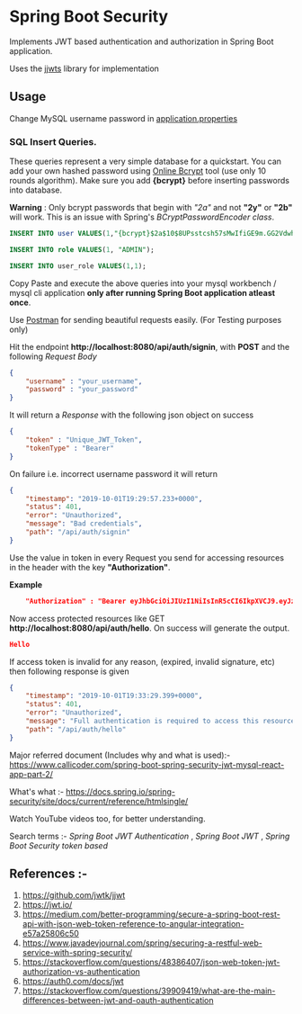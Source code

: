 # Spring Boot Security 
Implements JWT based authentication and authorization in Spring Boot application.

Uses the [jjwts](https://github.com/jwtk/jjwt) library for implementation

## Usage

Change MySQL username password in [application.properties](./src/main/resources/application.properties)

### SQL Insert Queries.
These queries represent a very simple database for a quickstart.
You can add your own hashed password using [Online Bcrypt](https://www.browserling.com/tools/bcrypt) tool (use only 10 rounds algorithm). Make sure you add **{bcrypt}** before inserting passwords into database. 

**Warning** : Only bcrypt passwords that begin with *"2a"* and not **"2y"** or **"2b"** will work. This is an issue with Spring's *BCryptPasswordEncoder class*. 


```sql
INSERT INTO user VALUES(1,"{bcrypt}$2a$10$8UPsstcsh57sMwIfiGE9m.GG2Vdwh8Tk7IrvmB1RO.1355ifgn3eW", "admin");

INSERT INTO role VALUES(1, "ADMIN");

INSERT INTO user_role VALUES(1,1);
```
Copy Paste and execute the above queries into your mysql workbench / mysql cli application **only after running Spring Boot application atleast once**.

Use [Postman](https://www.getpostman.com
) for sending beautiful requests easily. (For Testing purposes only)

Hit the endpoint **http://localhost:8080/api/auth/signin**, with **POST** and the following *Request Body*
```JSON
{
    "username" : "your_username",
    "password" : "your_password"
}
```

It will return a *Response* with the following json object on success
```JSON
{
    "token" : "Unique_JWT_Token",
    "tokenType" : "Bearer"
}
```
On failure i.e. incorrect username password it will return 
```JSON
{
    "timestamp": "2019-10-01T19:29:57.233+0000",
    "status": 401,
    "error": "Unauthorized",
    "message": "Bad credentials",
    "path": "/api/auth/signin"
}
```

Use the value in token in every Request you send for accessing resources in the header with the key **"Authorization"**.

**Example**
```JSON
    "Authorization" : "Bearer eyJhbGciOiJIUzI1NiIsInR5cCI6IkpXVCJ9.eyJzdWIiOiIxMjM0NTY3ODkwIiwibmFtZSI6IkpvaG4gRG9lIiwiaWF0IjoxNTE2MjM5MDIyfQ.SflKxwRJSMeKKF2QT4fwpMeJf36POk6yJV_adQssw5c"
```
Now access protected resources like GET **http://localhost:8080/api/auth/hello**. On success will generate the output.
```JSON
Hello
```
If access token is invalid for any reason, (expired, invalid signature, etc) then following response is given
```JSON
{
    "timestamp": "2019-10-01T19:33:29.399+0000",
    "status": 401,
    "error": "Unauthorized",
    "message": "Full authentication is required to access this resource",
    "path": "/api/auth/hello"
}
``` 

Major referred document (Includes why and what is used):- https://www.callicoder.com/spring-boot-spring-security-jwt-mysql-react-app-part-2/

What's what :- https://docs.spring.io/spring-security/site/docs/current/reference/htmlsingle/

Watch YouTube videos too, for better understanding.

Search terms :-  *Spring Boot JWT Authentication* , *Spring Boot JWT* , *Spring Boot Security token based*

## References :-
1. https://github.com/jwtk/jjwt
2. https://jwt.io/
3. https://medium.com/better-programming/secure-a-spring-boot-rest-api-with-json-web-token-reference-to-angular-integration-e57a25806c50
4. https://www.javadevjournal.com/spring/securing-a-restful-web-service-with-spring-security/
5. https://stackoverflow.com/questions/48386407/json-web-token-jwt-authorization-vs-authentication
6. https://auth0.com/docs/jwt
7. https://stackoverflow.com/questions/39909419/what-are-the-main-differences-between-jwt-and-oauth-authentication
